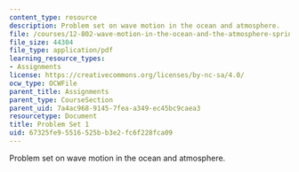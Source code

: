 ```yaml
---
content_type: resource
description: Problem set on wave motion in the ocean and atmosphere.
file: /courses/12-802-wave-motion-in-the-ocean-and-the-atmosphere-spring-2008/67325fe95516525bb3e2fc6f228fca09_MIT12_802S08_pset01.pdf
file_size: 44304
file_type: application/pdf
learning_resource_types:
- Assignments
license: https://creativecommons.org/licenses/by-nc-sa/4.0/
ocw_type: OCWFile
parent_title: Assignments
parent_type: CourseSection
parent_uid: 7a4ac968-9145-7fea-a349-ec45bc9caea3
resourcetype: Document
title: Problem Set 1
uid: 67325fe9-5516-525b-b3e2-fc6f228fca09
---
```

Problem set on wave motion in the ocean and atmosphere.